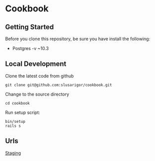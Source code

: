 # Cookbook

## Getting Started

Before you clone this repository, be sure you have install the following:
* Postgres -v ~10.3

## Local Development

Clone the latest code from github

`git clone git@github.com:slusarigor/cookbook.git`

Change to the source directory

`cd cookbook`

Run setup script:

```
bin/setup
rails s
```

## Urls

[Staging](https://findcookbook.herokuapp.com)